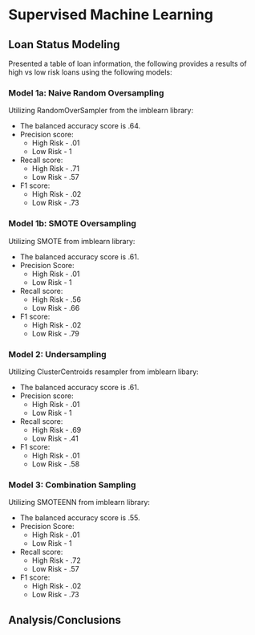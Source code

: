 # Supervised Machine Learning
## Loan Status Modeling

Presented a table of loan information, the following provides a results of high vs low risk loans using the following models:

### Model 1a: Naive Random Oversampling

Utilizing RandomOverSampler from the imblearn library:
- The balanced accuracy score is .64.
- Precision score: 
  * High Risk - .01
  * Low Risk - 1
- Recall score:  
  *  High Risk - .71
  *  Low Risk - .57
-  F1 score:
   *  High Risk - .02
   *  Low Risk - .73

### Model 1b: SMOTE Oversampling
Utilizing SMOTE from imblearn library:
- The balanced accuracy score is .61.
- Precision Score:
  * High Risk - .01
  * Low Risk - 1
- Recall score:
  - High Risk - .56
  - Low Risk - .66
- F1 score:
  - High Risk - .02
  - Low Risk - .79

### Model 2: Undersampling
Utilizing ClusterCentroids resampler from imblearn libary:
- The balanced accuracy score is .61.
- Precision score:
  - High Risk - .01
  - Low Risk - 1
- Recall score:
  - High Risk - .69
  - Low Risk - .41
- F1 score:
  - High Risk - .01
  - Low Risk - .58


### Model 3: Combination Sampling
Utilizing SMOTEENN from imblearn library:
- The balanced accuracy score is .55.
- Precision Score: 
  - High Risk - .01
  - Low Risk - 1
- Recall score:
  - High Risk - .72
  - Low Risk - .57
- F1 score:
  - High Risk - .02
  - Low Risk - .73

## Analysis/Conclusions

